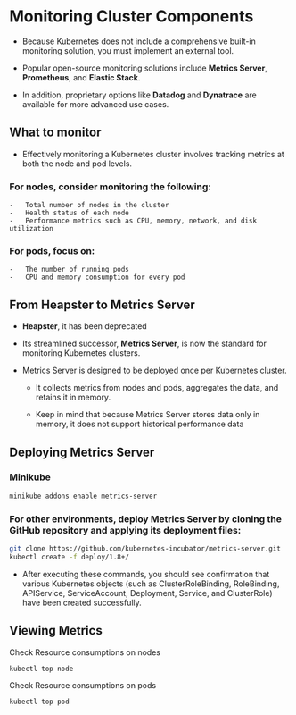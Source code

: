 # Monitoring Cluster Components

-   Because Kubernetes does not include a comprehensive built-in monitoring solution, you must implement an external tool. 

-   Popular open-source monitoring solutions include **Metrics Server**, **Prometheus**, and **Elastic Stack**. 

-   In addition, proprietary options like **Datadog** and **Dynatrace** are available for more advanced use cases.

## What to monitor

-   Effectively monitoring a Kubernetes cluster involves tracking metrics at both the node and pod levels.

### For nodes, consider monitoring the following:

    -   Total number of nodes in the cluster
    -   Health status of each node
    -   Performance metrics such as CPU, memory, network, and disk utilization

### For pods, focus on:

    -   The number of running pods
    -   CPU and memory consumption for every pod


## From Heapster to Metrics Server

-   **Heapster**, it has been deprecated
-    Its streamlined successor, **Metrics Server**, is now the standard for monitoring Kubernetes clusters.

-   Metrics Server is designed to be deployed once per Kubernetes cluster. 
    -   It collects metrics from nodes and pods, aggregates the data, and retains it in memory. 
    
    -   Keep in mind that because Metrics Server stores data only in memory, it does not support historical performance data


## Deploying Metrics Server

### Minikube
```bash
minikube addons enable metrics-server
```

### For other environments, deploy Metrics Server by cloning the GitHub repository and applying its deployment files:

```bash
git clone https://github.com/kubernetes-incubator/metrics-server.git
kubectl create -f deploy/1.8+/
```

-   After executing these commands, you should see confirmation that various Kubernetes objects (such as ClusterRoleBinding, RoleBinding, APIService, ServiceAccount, Deployment, Service, and ClusterRole) have been created successfully.


## Viewing Metrics
Check Resource consumptions on nodes
```bash
kubectl top node
```

Check Resource consumptions on pods
```bash
kubectl top pod
```